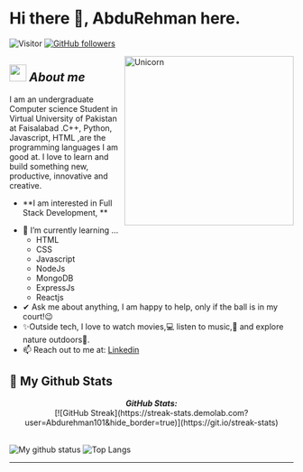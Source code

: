 # Hi there 👋, AbduRehman here. 
![Visitor](https://visitor-badge.laobi.icu/badge?page_id=Abdurehman101.repoName) [![GitHub followers](https://img.shields.io/github/followers/Abdurehman101.svg?style=social&label=Follow)](https://github.com/Abdurehman101?tab=followers)<br/>

<img align="right" width=300px alt="Unicorn" src="https://c.tenor.com/GN73MKBawZYAAAAi/busy-cute.gif" />

## <img src="https://media.giphy.com/media/ObNTw8Uzwy6KQ/giphy.gif" width="30px">&nbsp;***About me***

I am an undergraduate Computer science Student in Virtual University of Pakistan at Faisalabad .C++, Python, Javascript, HTML ,are the programming languages I am good at. I love to learn and build something new, productive, innovative and creative.
* **I am interested in Full Stack Development, **
- 🌱 I’m currently learning ...
  - HTML
  - CSS
  - Javascript
  - NodeJs
  - MongoDB
  - ExpressJs
  - Reactjs
- ✔ Ask me about anything, I am happy to help, only if the ball is in my court!😉<br>
- ✨Outside tech, I love to watch movies,💻 listen to music,🎵 and explore nature outdoors🌴.
- 📫 Reach out to me at: <a href="https://www.linkedin.com/in/abdu-rehman-076143249?" target="_blank" >Linkedin</a>

<h2>👀 My Github Stats</h2>

<div>
  <p align="center">
  <b><em>GitHub Stats:</em></b> <br/>
   [![GitHub Streak](https://streak-stats.demolab.com?user=Abdurehman101&hide_border=true)](https://git.io/streak-stats) <br/><br/>
  
</div>

![My github status](https://github-readme-stats.vercel.app/api?username=Abdurehman101&show_icons=true&include_all_commits=true)
![Top Langs](https://github-readme-stats.vercel.app/api/top-langs/?username=Abdurehman101&layout=compact)

---------------------------------------------------------------------------------------------------------------------
